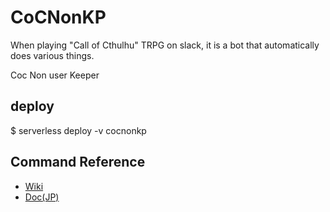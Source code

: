 # CoCNonKP

When playing "Call of Cthulhu" TRPG on slack, it is a bot that automatically does various things.  

Coc Non user Keeper

## deploy

$ serverless deploy -v cocnonkp

## Command Reference

- [Wiki](https://github.com/cahlchang/CoCNonKP/wiki/Command-Reference)
- [Doc(JP)](./command_reference.md)
